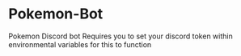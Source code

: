 # Pokemon-Bot
Pokemon Discord bot 
Requires you to set your discord token within environmental variables for this to function
